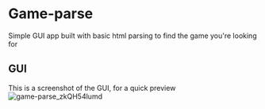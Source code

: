 # Game-parse
Simple GUI app built with basic html parsing to find the game you're looking for

## GUI
This is a screenshot of the GUI, for a quick preview
![game-parse_zkQH54lumd](https://github.com/user-attachments/assets/6c516e0c-4b9d-48d4-928d-72f844315721)
